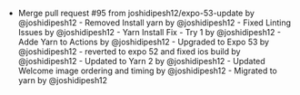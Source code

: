- Merge pull request #95 from joshidipesh12/expo-53-update by @joshidipesh12 - Removed Install yarn by @joshidipesh12 - Fixed Linting Issues by @joshidipesh12 - Yarn Install Fix - Try 1 by @joshidipesh12 - Adde Yarn to Actions by @joshidipesh12 - Upgraded to Expo 53 by @joshidipesh12 - reverted to expo 52 and fixed ios build by @joshidipesh12 - Updated to Yarn 2 by @joshidipesh12 - Updated Welcome image ordering and timing by @joshidipesh12 - Migrated to yarn by @joshidipesh12
